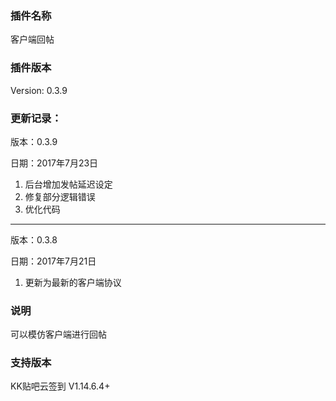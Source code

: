 ### 插件名称 ###
客户端回帖

### 插件版本 ###
Version: 0.3.9

### 更新记录： ###
版本：0.3.9

日期：2017年7月23日
1. 后台增加发帖延迟设定
2. 修复部分逻辑错误
3. 优化代码
---
版本：0.3.8

日期：2017年7月21日
1. 更新为最新的客户端协议

### 说明 ###
可以模仿客户端进行回帖

### 支持版本 ###
KK贴吧云签到 V1.14.6.4+
